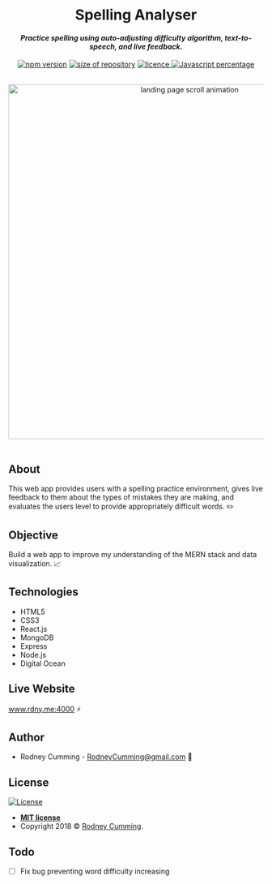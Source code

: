 <div align="center">
 <h1 size="+2">Spelling Analyser</h1>
 <h4><i>Practice spelling using auto-adjusting difficulty algorithm, text-to-speech, and live feedback.</i></h4>

 <p align="center">
    <a href="https://www.npmjs.com/package/npm/v/6.4.1" target="_blank"><img
    	alt="npm version"
    	src="https://img.shields.io/badge/npm-6.4.1-brightgreen.svg"></a>
    <a href="#"><img
    	alt="size of repository"
    	src="https://img.shields.io/badge/Size-1.79%20MB-yellowgreen.svg"></a>
    <a href="https://badges.mit-license.org/" target="_blank"><img
    	alt="licence"
    	src="https://img.shields.io/packagist/l/doctrine/orm.svg">
	</a>
    <a href="#" target="_blank"><img
    	alt="Javascript percentage"
    	src="https://img.shields.io/badge/Javascript-90.5%25-yellow.svg">
	</a>
</p>
<br>
 <img src="https://github.com/devrod/readme-images/blob/master/spelling-screenshot.png?raw=true" width="700" alt="landing page scroll animation">
</div>
<br>

## About

This web app provides users with a spelling practice environment, gives live feedback to them about the types of mistakes they are making, and evaluates the users level to provide appropriately difficult words. :pencil2:

## Objective

Build a web app to improve my understanding of the MERN stack and data visualization. :chart_with_upwards_trend:

## Technologies

- HTML5
- CSS3
- React.js
- MongoDB
- Express
- Node.js
- Digital Ocean

## Live Website

www.rdny.me:4000 :zap:

## Author

- Rodney Cumming - RodneyCumming@gmail.com :email:

## License

[![License](https://img.shields.io/packagist/l/doctrine/orm.svg)](http://badges.mit-license.org)

- **[MIT license](http://badges.mit-license.org)**
- Copyright 2018 © <a href="http://fvcproductions.com" target="_blank">Rodney Cumming</a>.

## Todo

- [ ] Fix bug preventing word difficulty increasing
